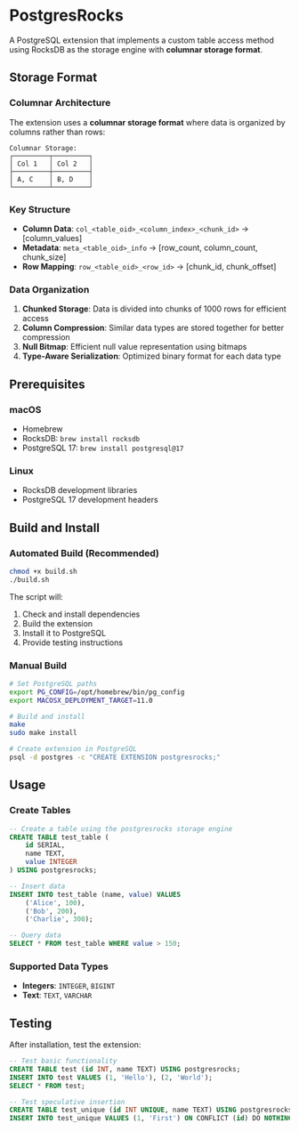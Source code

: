 # PostgresRocks

A PostgreSQL extension that implements a custom table access method using RocksDB as the storage engine with **columnar storage format**.

## Storage Format

### Columnar Architecture

The extension uses a **columnar storage format** where data is organized by columns rather than rows:

```
Columnar Storage:
┌─────────┬─────────┐
│ Col 1   │ Col 2   │
├─────────┼─────────┤
│ A, C    │ B, D    │
└─────────┴─────────┘
```

### Key Structure

- **Column Data**: `col_<table_oid>_<column_index>_<chunk_id>` → [column_values]
- **Metadata**: `meta_<table_oid>_info` → [row_count, column_count, chunk_size]
- **Row Mapping**: `row_<table_oid>_<row_id>` → [chunk_id, chunk_offset]

### Data Organization

1. **Chunked Storage**: Data is divided into chunks of 1000 rows for efficient access
2. **Column Compression**: Similar data types are stored together for better compression
3. **Null Bitmap**: Efficient null value representation using bitmaps
4. **Type-Aware Serialization**: Optimized binary format for each data type


## Prerequisites

### macOS
- Homebrew
- RocksDB: `brew install rocksdb`
- PostgreSQL 17: `brew install postgresql@17`

### Linux
- RocksDB development libraries
- PostgreSQL 17 development headers

## Build and Install

### Automated Build (Recommended)

```bash
chmod +x build.sh
./build.sh
```

The script will:
1. Check and install dependencies
2. Build the extension
3. Install it to PostgreSQL
4. Provide testing instructions

### Manual Build

```bash
# Set PostgreSQL paths
export PG_CONFIG=/opt/homebrew/bin/pg_config
export MACOSX_DEPLOYMENT_TARGET=11.0

# Build and install
make
sudo make install

# Create extension in PostgreSQL
psql -d postgres -c "CREATE EXTENSION postgresrocks;"
```

## Usage

### Create Tables

```sql
-- Create a table using the postgresrocks storage engine
CREATE TABLE test_table (
    id SERIAL,
    name TEXT,
    value INTEGER
) USING postgresrocks;

-- Insert data
INSERT INTO test_table (name, value) VALUES 
    ('Alice', 100),
    ('Bob', 200),
    ('Charlie', 300);

-- Query data
SELECT * FROM test_table WHERE value > 150;
```

### Supported Data Types

- **Integers**: `INTEGER`, `BIGINT`
- **Text**: `TEXT`, `VARCHAR`

## Testing

After installation, test the extension:

```sql
-- Test basic functionality
CREATE TABLE test (id INT, name TEXT) USING postgresrocks;
INSERT INTO test VALUES (1, 'Hello'), (2, 'World');
SELECT * FROM test;

-- Test speculative insertion
CREATE TABLE test_unique (id INT UNIQUE, name TEXT) USING postgresrocks;
INSERT INTO test_unique VALUES (1, 'First') ON CONFLICT (id) DO NOTHING;
```
